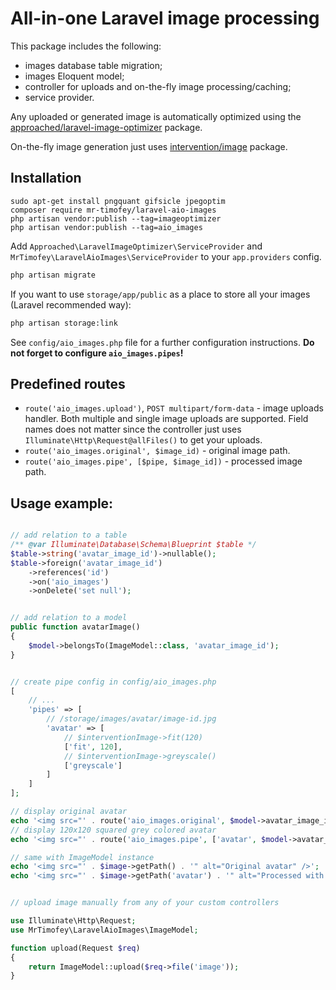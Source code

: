 # All-in-one Laravel image processing

This package includes the following:
* images database table migration;
* images Eloquent model;
* controller for uploads and on-the-fly image processing/caching;
* service provider.

Any uploaded or generated image is automatically optimized using the
[approached/laravel-image-optimizer](https://github.com/approached/laravel-image-optimizer) package.

On-the-fly image generation just uses [intervention/image](http://image.intervention.io/) package.

## Installation

```
sudo apt-get install pngquant gifsicle jpegoptim
composer require mr-timofey/laravel-aio-images
php artisan vendor:publish --tag=imageoptimizer
php artisan vendor:publish --tag=aio_images
```

Add `Approached\LaravelImageOptimizer\ServiceProvider` and `MrTimofey\LaravelAioImages\ServiceProvider`
to your `app.providers` config.

```bash
php artisan migrate
```

If you want to use `storage/app/public` as a place to store all your images (Laravel recommended way):

```bash
php artisan storage:link
```

See `config/aio_images.php` file for a further configuration instructions.
**Do not forget to configure `aio_images.pipes`!**

## Predefined routes

* `route('aio_images.upload')`, `POST multipart/form-data` - image uploads handler.
	Both multiple and single image uploads are supported.
	Field names does not matter since the controller just uses `Illuminate\Http\Request@allFiles()` to get your uploads.
* `route('aio_images.original', $image_id)` - original image path.
* `route('aio_images.pipe', [$pipe, $image_id])` - processed image path.

## Usage example:

```php

// add relation to a table
/** @var Illuminate\Database\Schema\Blueprint $table */
$table->string('avatar_image_id')->nullable();
$table->foreign('avatar_image_id')
	->references('id')
	->on('aio_images')
	->onDelete('set null');


// add relation to a model
public function avatarImage()
{
	$model->belongsTo(ImageModel::class, 'avatar_image_id');
}


// create pipe config in config/aio_images.php
[
	// ...
	'pipes' => [
		// /storage/images/avatar/image-id.jpg
		'avatar' => [
			// $interventionImage->fit(120)
			['fit', 120],
			// $interventionImage->greyscale()
			['greyscale']
		]
	]
];

// display original avatar
echo '<img src="' . route('aio_images.original', $model->avatar_image_id) . '" alt="Original avatar" />';
// display 120x120 squared grey colored avatar
echo '<img src="' . route('aio_images.pipe', ['avatar', $model->avatar_image_id]) . '" alt="Processed with pipe [avatar]" />';

// same with ImageModel instance
echo '<img src="' . $image->getPath() . '" alt="Original avatar" />';
echo '<img src="' . $image->getPath('avatar') . '" alt="Processed with pipe [avatar]" />';


// upload image manually from any of your custom controllers

use Illuminate\Http\Request;
use MrTimofey\LaravelAioImages\ImageModel;

function upload(Request $req)
{
	return ImageModel::upload($req->file('image'));
}

```